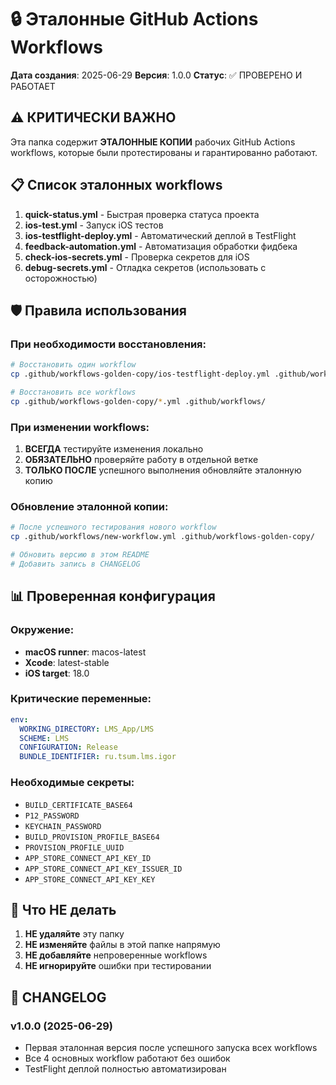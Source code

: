 # 🔒 Эталонные GitHub Actions Workflows

**Дата создания**: 2025-06-29
**Версия**: 1.0.0
**Статус**: ✅ ПРОВЕРЕНО И РАБОТАЕТ

## ⚠️ КРИТИЧЕСКИ ВАЖНО

Эта папка содержит **ЭТАЛОННЫЕ КОПИИ** рабочих GitHub Actions workflows, которые были протестированы и гарантированно работают.

## 📋 Список эталонных workflows

1. **quick-status.yml** - Быстрая проверка статуса проекта
2. **ios-test.yml** - Запуск iOS тестов
3. **ios-testflight-deploy.yml** - Автоматический деплой в TestFlight
4. **feedback-automation.yml** - Автоматизация обработки фидбека
5. **check-ios-secrets.yml** - Проверка секретов для iOS
6. **debug-secrets.yml** - Отладка секретов (использовать с осторожностью)

## 🛡️ Правила использования

### При необходимости восстановления:

```bash
# Восстановить один workflow
cp .github/workflows-golden-copy/ios-testflight-deploy.yml .github/workflows/

# Восстановить все workflows
cp .github/workflows-golden-copy/*.yml .github/workflows/
```

### При изменении workflows:

1. **ВСЕГДА** тестируйте изменения локально
2. **ОБЯЗАТЕЛЬНО** проверяйте работу в отдельной ветке
3. **ТОЛЬКО ПОСЛЕ** успешного выполнения обновляйте эталонную копию

### Обновление эталонной копии:

```bash
# После успешного тестирования нового workflow
cp .github/workflows/new-workflow.yml .github/workflows-golden-copy/

# Обновить версию в этом README
# Добавить запись в CHANGELOG
```

## 📊 Проверенная конфигурация

### Окружение:
- **macOS runner**: macos-latest
- **Xcode**: latest-stable
- **iOS target**: 18.0

### Критические переменные:
```yaml
env:
  WORKING_DIRECTORY: LMS_App/LMS
  SCHEME: LMS
  CONFIGURATION: Release
  BUNDLE_IDENTIFIER: ru.tsum.lms.igor
```

### Необходимые секреты:
- `BUILD_CERTIFICATE_BASE64`
- `P12_PASSWORD`
- `KEYCHAIN_PASSWORD`
- `BUILD_PROVISION_PROFILE_BASE64`
- `PROVISION_PROFILE_UUID`
- `APP_STORE_CONNECT_API_KEY_ID`
- `APP_STORE_CONNECT_API_KEY_ISSUER_ID`
- `APP_STORE_CONNECT_API_KEY_KEY`

## 🚨 Что НЕ делать

1. **НЕ удаляйте** эту папку
2. **НЕ изменяйте** файлы в этой папке напрямую
3. **НЕ добавляйте** непроверенные workflows
4. **НЕ игнорируйте** ошибки при тестировании

## 📝 CHANGELOG

### v1.0.0 (2025-06-29)
- Первая эталонная версия после успешного запуска всех workflows
- Все 4 основных workflow работают без ошибок
- TestFlight деплой полностью автоматизирован 